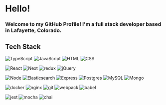 # Hello!
### Welcome to my GitHub Profile! I'm a full stack developer based in Lafayette, Colorado.
## Tech Stack

<p>
  <img alt="TypeScript" src="https://shields.io/badge/TypeScript-3178C6?logo=TypeScript&logoColor=FFF&style=for-the-badge">
  <img alt="JavaScript" src="https://img.shields.io/badge/JavaScript-F7DF1E?logo=javascript&logoColor=white&style=for-the-badge" />
  <img alt="HTML" src="https://img.shields.io/badge/HTML5-E34F26?logo=html5&logoColor=white&style=for-the-badge" />
  <img alt="CSS" src="https://img.shields.io/badge/CSS3-1572B6?logo=css3&logoColor=white&style=for-the-badge" />
</p>

<p>
   <img alt="React" src="https://img.shields.io/badge/React-61DAFB?logo=react&logoColor=white&style=for-the-badge" />
   <img alt="Next" src="https://img.shields.io/badge/next.js-000000?style=for-the-badge&logo=nextdotjs&logoColor=white">
   <img alt="redux" src="https://img.shields.io/badge/redux-764ABC?logo=redux&logoColor=white&style=for-the-badge" />
   <img alt="jQuery" src="https://img.shields.io/badge/jQuery-0769AD?logo=jQuery&logoColor=white&style=for-the-badge" />
</p>

<p>
  <img alt="Node" src="https://img.shields.io/badge/NodeJS-339933?logo=node.js&logoColor=white&style=for-the-badge" />
  <img alt="Elasticsearch" src="https://img.shields.io/badge/-ElasticSearch-005571?logo=elasticsearch&style=for-the-badge">
  <img alt="Express" src="https://img.shields.io/badge/express-00BAFF?logo=express&logoColor=white&style=for-the-badge" />
  <img alt="Postgres" src="https://img.shields.io/badge/Postgres-4169E1?logo=postgreSQL&logoColor=white&style=for-the-badge" />
  <img alt="MySQL" src="https://img.shields.io/badge/Mysql-F7DF1E?logo=mysql&logoColor=white&style=for-the-badge" />
  <img alt="Mongo" src="https://img.shields.io/badge/Mongo-47A248?logo=mongoDB&logoColor=white&style=for-the-badge" />
</p>

<p>
  <img alt="docker" src="https://img.shields.io/badge/docker-2496ED?logo=docker&logoColor=white&style=for-the-badge" />
  <img alt="nginx" src="https://img.shields.io/badge/Nginx-009639?logo=nginx&logoColor=white&style=for-the-badge" />
  <img alt="git" src="https://img.shields.io/badge/Git-F05032?logo=git&logoColor=white&style=for-the-badge" />
  <img alt="webpack" src="https://img.shields.io/badge/webpack-8DD6F9?logo=webpack&logoColor=white&style=for-the-badge" />
  <img alt="babel" src="https://img.shields.io/badge/Babel-F9DC3E?logo=babel&logoColor=white&style=for-the-badge" />

</p>

<p>
  
  <img alt="jest" src="https://img.shields.io/badge/jest-C21325?logo=jest&logoColor=white&style=for-the-badge" />
  <img alt="mocha" src="https://img.shields.io/badge/mocha-8D6748?logo=mocha&logoColor=white&style=for-the-badge" />
  <img alt="chai" src="https://img.shields.io/badge/chai-A30701?logo=chai&logoColor=white&style=for-the-badge" />
</p>
<!--
**dworthm/dworthm** is a ✨ _special_ ✨ repository because its `README.md` (this file) appears on your GitHub profile.

Here are some ideas to get you started:

- 🔭 I’m currently working on ...
- 🌱 I’m currently learning ...
- 👯 I’m looking to collaborate on ...
- 🤔 I’m looking for help with ...
- 💬 Ask me about ...
- 📫 How to reach me: ...
- 😄 Pronouns: ...
- ⚡ Fun fact: ...
-->
